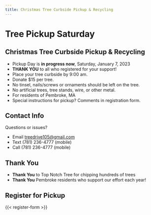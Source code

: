 ```yaml
---
title: Christmas Tree Curbside Pickup & Recycling
---
```


# Tree Pickup Saturday

## Christmas Tree Curbside Pickup & Recycling

* Pickup Day is **in progress now**, Saturday, January 7, 2023
* **THANK YOU** to all who registered for your support!
* Place your tree curbside by 9:00 am.
* Donate $15 per tree.
* No tinsel, nails/screws or ornaments should be left on the tree.
* No artificial trees, tree stands, wire, or other metal.
* For residents of Pembroke, MA
* Special instructions for pickup? Comments in registration form.

## Contact Info

Questions or issues?
* Email <treedrive105@gmail.com>
* Text (781) 236-4777 (mobile)
* Call (781) 236-4777 (mobile)

## Thank You

* **Thank You** to Top Notch Tree for chipping hundreds of trees
* **Thank You** Pembroke residents who support our effort each year!

## Register for Pickup

{{< register-form >}}
